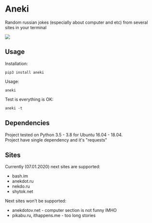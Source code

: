 # Aneki
Random russian jokes (especially about computer and etc) from several sites in your terminal  

![](https://github.com/VolkovAK/aneki/workflows/Build/badge.svg)  

## Usage  
Installation:

    pip3 install aneki

Usage:

    aneki

Test is everything is OK:

    aneki -t

## Dependencies
Project tested on Python 3.5 - 3.8 for Ubuntu 16.04 - 18.04.  
Project have single dependency and it's "requests"

## Sites
Currently (07.01.2020) next sites are supported:
 - bash.im
 - anekdot.ru
 - nekdo.ru
 - shytok.net

Next sites won't be supported:
 - anekdotov.net - computer section is not funny IMHO
 - pikabu.ru, ithappens.me - too long stories
